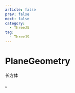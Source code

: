 ```yaml
---
article: false
prev: false
next: false
category:
  - ThreeJS
tag:
  - ThreeJS
---
```


# PlaneGeometry

长方体

<!-- more -->。
